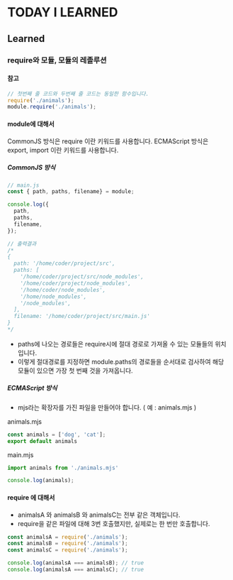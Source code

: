 # TODAY I LEARNED

## Learned

### require와 모듈, 모듈의 레졸루션

#### 참고

```javascript
// 첫번째 줄 코드와 두번째 줄 코드는 동일한 함수입니다.
require('./animals');
module.require('./animals');
```

#### module에 대해서

CommonJS 방식은 require 이란 키워드를 사용합니다.
ECMAScript 방식은 export, import 이란 키워드를 사용합니다.

##### CommonJS 방식

```javascript
// main.js
const { path, paths, filename} = module;

console.log({
  path,
  paths,
  filename,
});

// 출력결과
/*
{
  path: '/home/coder/project/src',
  paths: [
    '/home/coder/project/src/node_modules',
    '/home/coder/project/node_modules',
    '/home/coder/node_modules',
    '/home/node_modules',
    '/node_modules',
  ],
  filename: '/home/coder/project/src/main.js'
}
*/
```

- paths에 나오는 경로들은 require시에 절대 경로로 가져올 수 있는 모듈들의 위치입니다.
- 이렇게 절대경로를 지정하면 module.paths의 경로들을 순서대로 검사하여 해당 모듈이 있으면 가장 첫 번째 것을 가져옵니다.

##### ECMAScript 방식

- mjs라는 확장자를 가진 파일을 만들어야 합니다. ( 예 : animals.mjs )

animals.mjs

```javascript
const animals = ['dog', 'cat'];
export default animals
```

main.mjs

```javascript
import animals from './animals.mjs'

console.log(animals);
```

#### require 에 대해서

- animalsA 와 animalsB 와 animalsC는 전부 같은 객체입니다.
- require을 같은 파일에 대해 3번 호출했지만, 실제로는 한 번만 호출합니다.

```javascript
const animalsA = require('./animals');
const animalsB = require('./animals');
const animalsC = require('./animals');

console.log(animalsA === animalsB); // true
console.log(animalsA === animalsC); // true
```

